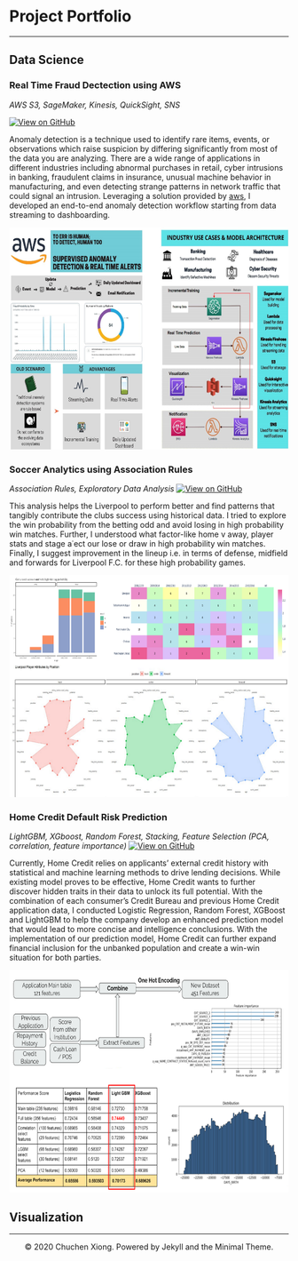 # Project Portfolio
---
## Data Science

### Real Time Fraud Dectection using AWS
*AWS S3, SageMaker, Kinesis, QuickSight, SNS*

[![View on GitHub](https://img.shields.io/badge/GitHub-View_on_GitHub-blue?logo=GitHub)](https://github.com/Xion6cc/Fraud-Dectection-using-AWS)

Anomaly detection is a technique used to identify rare items, events, or observations which raise suspicion by differing significantly from most of the data you are analyzing. There are a wide range of applications in different industries including abnormal purchases in retail, cyber intrusions in banking, fraudulent claims in insurance, unusual machine behavior in manufacturing, and even detecting strange patterns in network traffic that could signal an intrusion. Leveraging a solution provided by [aws](https://s3.amazonaws.com/solutions-reference/fraud-detection-using-machine-learning/latest/fraud-detection-using-machine-learning.pdf), I developed an end-to-end anomaly detection workflow starting from data streaming to dashboarding. 

<center><img src="images/AWS_Handout.jpg" width="600" height="400"/></center>

### Soccer Analytics using Association Rules
*Association Rules, Exploratory Data Analysis*
[![View on GitHub](https://img.shields.io/badge/GitHub-View_on_GitHub-blue?logo=GitHub)](https://github.com/Xion6cc/Soccer-Analytics)

This analysis helps the Liverpool to perform better and find patterns that tangibly contribute the clubs success using historical data. I tried to explore the win probability from the betting odd and avoid losing in high probability win matches. Further, I understood what factor-like home v away, player stats and stage a˙ect our lose or draw in high probability win matches. Finally, I suggest improvement in the lineup i.e. in terms of defense, midfield and forwards for Liverpool F.C. for these high probability games.

<center><img src="images/Soccer Analytics.jpg" width="600" height="400"/></center>

### Home Credit Default Risk Prediction
*LightGBM, XGboost, Random Forest, Stacking, Feature Selection (PCA, correlation, feature importance)*
[![View on GitHub](https://img.shields.io/badge/GitHub-View_on_GitHub-blue?logo=GitHub)](https://github.com/Xion6cc/Home-Credit-Default-Risk)

Currently, Home Credit relies on applicants’ external credit history with statistical and machine learning methods to drive lending decisions. While existing model proves to be effective, Home Credit wants to further discover hidden traits in their data to unlock its full potential. With the combination of each consumer’s Credit Bureau and previous Home Credit application data, I conducted Logistic Regression, Random Forest, XGBoost and LightGBM to help the company develop an enhanced prediction model that would lead to more concise and intelligence conclusions. With the implementation of our prediction model, Home Credit can further expand financial inclusion for the unbanked population and create a win-win situation for both parties.

<center><img src="images/Home Credit.jpg" width="600" height="400"/></center>

## Visualization

---
<center>© 2020 Chuchen Xiong. Powered by Jekyll and the Minimal Theme.</center>
